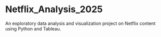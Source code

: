 # Netflix_Analysis_2025
An exploratory data analysis and visualization project on Netflix content using Python and Tableau.
